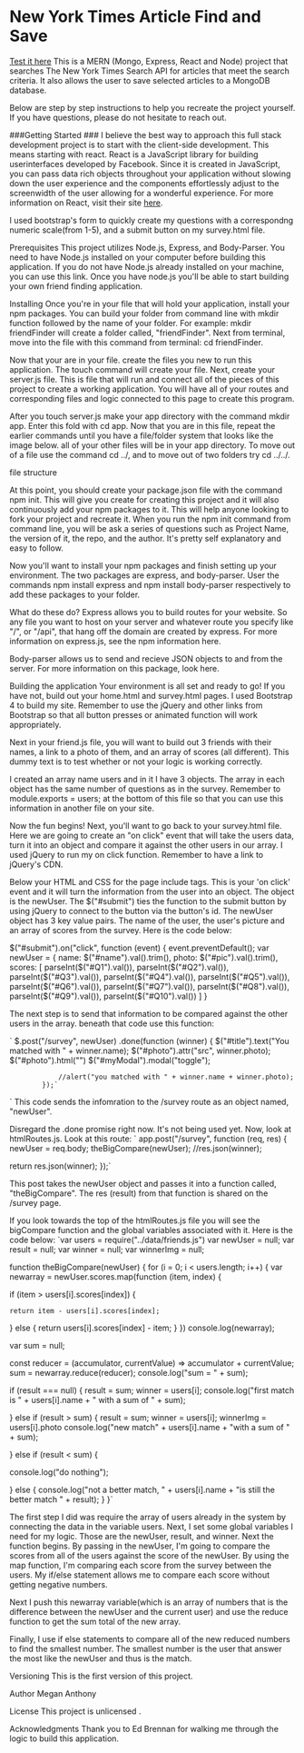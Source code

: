 # New York Times Article Find and Save

[Test it here](https://agile-tor-19181.herokuapp.com/) 
This is a MERN (Mongo, Express, React and Node) project that searches The New York Times Search API for articles that meet the search criteria. It also allows the user to save selected articles to a MongoDB database. 

Below are step by step instructions to help you recreate the project yourself. If you have questions, please do not hesitate to reach out. 



###Getting Started ###
I believe the best way to approach this full stack development project is to start with the client-side development. This means starting with react. React is a JavaScript library for building userinterfaces developed by Facebook. Since it is created in JavaScript, you can pass data rich objects throughout your application without slowing down the user experience and the components effortlessly adjust to the screenwidth of the user allowing for a wonderful experience. For more information on React, visit their site [here](https://reactjs.org/).





I used bootstrap's form to quickly create my questions with a correspondng numeric scale(from 1-5), and a submit button on my survey.html file.

Prerequisites
This project utilizes Node.js, Express, and Body-Parser. You need to have Node.js installed on your computer before building this application. If you do not have Node.js already installed on your machine, you can use this link. Once you have node.js you'll be able to start building your own friend finding application.

Installing
Once you're in your file that will hold your application, install your npm packages. You can build your folder from command line with mkdir function followed by the name of your folder. For example: mkdir friendFinder will create a folder called, "friendFinder". Next from terminal, move into the file with this command from terminal: cd friendFinder.

Now that your are in your file. create the files you new to run this application. The touch command will create your file. Next, create your server.js file. This is file that will run and connect all of the pieces of this project to create a working application. You will have all of your routes and corresponding files and logic connected to this page to create this program.

After you touch server.js make your app directory with the command mkdir app. Enter this fold with cd app. Now that you are in this file, repeat the earlier commands until you have a file/folder system that looks like the image below. all of your other files will be in your app directory. To move out of a file use the command cd ../, and to move out of two folders try cd ../../.

file structure

At this point, you should create your package.json file with the command npm init. This will give you create for creating this project and it will also continuously add your npm packages to it. This will help anyone looking to fork your project and recreate it. When you run the npm init command from command line, you will be ask a series of questions such as Project Name, the version of it, the repo, and the author. It's pretty self explanatory and easy to follow.

Now you'll want to install your npm packages and finish setting up your environment. The two packages are express, and body-parser. User the commands npm install express and npm install body-parser respectively to add these packages to your folder.

What do these do? Express allows you to build routes for your website. So any file you want to host on your server and whatever route you specify like "/", or "/api", that hang off the domain are created by express. For more information on express.js, see the npm information here.

Body-parser allows us to send and recieve JSON objects to and from the server. For more information on this package, look here.

Building the application
Your environment is all set and ready to go! If you have not, build out your home.html and survey.html pages. I used Bootstrap 4 to build my site. Remember to use the jQuery and other links from Bootstrap so that all button presses or animated function will work appropriately.

Next in your friend.js file, you will want to build out 3 friends with their names, a link to a photo of them, and an array of scores (all different). This dummy text is to test whether or not your logic is working correctly.

I created an array name users and in it I have 3 objects. The array in each object has the same number of questions as in the survey. Remember to module.exports = users; at the bottom of this file so that you can use this information in another file on your site.

Now the fun begins! Next, you'll want to go back to your survey.html file. Here we are going to create an "on click" event that will take the users data, turn it into an object and compare it against the other users in our array. I used jQuery to run my on click function. Remember to have a link to jQuery's CDN.

Below your HTML and CSS for the page include <script> logic goes here </script> tags. This is your 'on click' event and it will turn the information from the user into an object. The object is the newUser. The $("#submit") ties the function to the submit button by using jQuery to connect to the button via the button's id. The newUser object has 3 key value pairs. The name of the user, the user's picture and an array of scores from the survey. Here is the code below:

$("#submit").on("click", function (event) { event.preventDefault(); var newUser = { name: $("#name").val().trim(), photo: $("#pic").val().trim(), scores: [ parseInt($("#Q1").val()), parseInt($("#Q2").val()), parseInt($("#Q3").val()), parseInt($("#Q4").val()), parseInt($("#Q5").val()), parseInt($("#Q6").val()), parseInt($("#Q7").val()), parseInt($("#Q8").val()), parseInt($("#Q9").val()), parseInt($("#Q10").val()) ] }

The next step is to send that information to be compared against the other users in the array. beneath that code use this function:

` $.post("/survey", newUser) .done(function (winner) { $("#title").text("You matched with " + winner.name); $("#photo").attr("src", winner.photo); $("#photo").html("") $("#myModal").modal("toggle");

                //alert("you matched with " + winner.name + winner.photo);
            });`
` This code sends the infomration to the /survey route as an object named, "newUser".

Disregard the .done promise right now. It's not being used yet. Now, look at htmlRoutes.js. Look at this route: ` app.post("/survey", function (req, res) { newUser = req.body; theBigCompare(newUser); //res.json(winner);

return res.json(winner);
});`

This post takes the newUser object and passes it into a function called, "theBigCompare". The res (result) from that function is shared on the /survey page.

If you look towards the top of the htmlRoutes.js file you will see the bigCompare function and the global variables associated with it. Here is the code below: `var users = require("../data/friends.js") var newUser = null; var result = null; var winner = null; var winnerImg = null;

function theBigCompare(newUser) { for (i = 0; i < users.length; i++) { var newarray = newUser.scores.map(function (item, index) {

  if (item > users[i].scores[index]) {

    return item - users[i].scores[index];

  } else {
    return users[i].scores[index] - item;
  }
})
console.log(newarray);

var sum = null;

const reducer = (accumulator, currentValue) => accumulator + currentValue;
sum = newarray.reduce(reducer);
console.log("sum = " + sum);

if (result === null) {
  result = sum;
  winner = users[i];
  console.log("first match is " + users[i].name + " with a sum of " + sum);

} else if (result > sum) {
  result = sum;
  winner = users[i];
  winnerImg = users[i].photo
  console.log("new match" + users[i].name + "with a sum of " + sum);

} else if (result < sum) {

  console.log("do nothing");

} else {
  console.log("not a better match, " + users[i].name + "is still the better match " + result);
}
}`

The first step I did was require the array of users already in the system by connecting the data in the variable users. Next, I set some global variables I need for my logic. Those are the newUser, result, and winner. Next the function begins. By passing in the newUser, I'm going to compare the scores from all of the users against the score of the newUser. By using the map function, I'm comparing each score from the survey between the users. My if/else statement allows me to compare each score without getting negative numbers.

Next I push this newarray variable(which is an array of numbers that is the difference between the newUser and the current user) and use the reduce function to get the sum total of the new array.

Finally, I use if else statements to compare all of the new reduced numbers to find the smallest number. The smallest number is the user that answer the most like the newUser and thus is the match.

Versioning This is the first version of this project.

Author Megan Anthony

License This project is unlicensed .

Acknowledgments Thank you to Ed Brennan for walking me through the logic to build this application.
